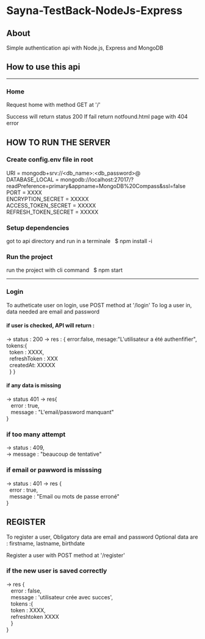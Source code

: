 # Sayna-TestBack-NodeJs-Express

## About
Simple authentication api with Node.js, Express and MongoDB

## How to use this api
--------------------------------
### Home
Request home with method GET at '/'

Success will return status 200
If fail return notfound.html page with 404 error

## HOW TO RUN THE SERVER
### Create config.env file in root 
URI = mongodb+srv://<db_name>:<db_password>@<cluster> <br>
DATABASE_LOCAL = mongodb://localhost:27017/?readPreference=primary&appname=MongoDB%20Compass&ssl=false <br>
PORT = XXXX <br>
ENCRYPTION_SECRET = XXXXX <br>
ACCESS_TOKEN_SECRET = XXXXX <br>
REFRESH_TOKEN_SECRET = XXXXX <br>

### Setup dependencies
got to api directory and run in a terminale
&nbsp;&nbsp;$ npm install -i

### Run the project
run the project with cli command
&nbsp;&nbsp;$ npm start

---------------------------------

### Login
To autheticate user on login, use POST method at '/login'
To log a user in, data needed are email and password

#### if user is checked, API will return : 
-> status : 200 
-> res : {
  error:false,
  mesage:"L'utilisateur a été authenfifier",
  tokens:{ <br>
&nbsp;&nbsp;token : XXXX,<br>
&nbsp;&nbsp;refreshToken : XXX <br>
&nbsp;&nbsp;createdAt: XXXXX <br>
&nbsp;&nbsp;}
}

#### if any data is missing
-> status 401
-> res{ <br>
&nbsp;&nbsp;  error : true,<br>
&nbsp;&nbsp;  message : "L'email/password manquant" <br>
}

### if too many attempt
-> status : 409,<br>
-> message : "beaucoup de tentative"

### if email or pawword is misssing 
-> status : 401
-> res { <br>
&nbsp;&nbsp;error : true, <br>
&nbsp;&nbsp;message : "Email ou mots de passe erroné" <br>
}

## REGISTER
To register a user, 
Obligatory data are email and password
Optional data are :
firstname,
lastname,
birthdate

Register a user with POST method at '/register'

### if the new user is saved correctly 
-> res { <br>
&nbsp;&nbsp;  error : false, <br>
&nbsp;&nbsp;  message : 'utilisateur crée avec succes', <br>
&nbsp;&nbsp;  tokens :{ <br>
&nbsp;&nbsp;    token : XXXX,<br>
&nbsp;&nbsp;    refreshtoken XXXX <br>
&nbsp;&nbsp;  } <br>
}
